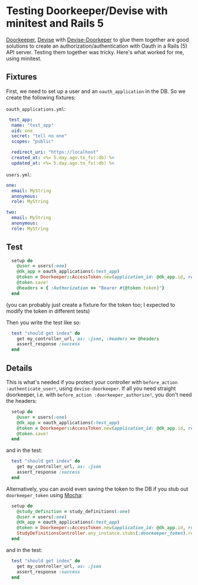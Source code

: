 
# Testing Doorkeeper/Devise with minitest and Rails 5

[Doorkeeper](https://github.com/doorkeeper-gem/doorkeeper), [Devise](https://github.com/plataformatec/devise) with [Devise-Doorkeper](https://github.com/betterup/devise-doorkeeper/) to glue them together are good solutions to create an authorization/authentication with Oauth in a Rails (5) API server.  Testing them together was tricky.  Here's what worked for me, using minitest.

## Fixtures

First, we need to set up a user and an `oauth_application` in the DB.  So we create the following fixtures:

`oauth_applications.yml`:
```yaml
 test_app:
  name: "test_app"
  uid: one
  secret: "tell no one"
  scopes: "public"

  redirect_uri: "https://localhost"
  created_at: <%= 5.day.ago.to_fs(:db) %>
  updated_at: <%= 5.day.ago.to_fs(:db) %>
  ```

`users.yml`:
```yaml
one:
  email: MyString
  anonymous: 
  role: MyString

two:
  email: MyString
  anonymous: 
  role: MyString
```

## Test

```ruby
  setup do
    @user = users(:one)
    @dk_app = oauth_applications(:test_app)
    @token = Doorkeeper::AccessToken.new(application_id: @dk_app.id, resource_owner_id: @user.id, expires_in: 2.hours, scopes: :public, created_at: 2.seconds.ago)
    @token.save!
    @headers = { :Authorization => "Bearer #{@token.token}"}
  end
```

(you can probably just create a fixture for the token too; I expected to modify the token in different tests)

Then you write the test like so:

```ruby
  test "should get index" do
    get my_controller_url, as: :json, :headers => @headers
    assert_response :success
  end
```

## Details

This is what's needed if you protect your controller with `before_action :authenticate_user!`, using `devise-doorkeeper`. If all you need straight doorkeeper, i.e. with `before_action :doorkeeper_authorize!`, you don't need the headers:

```ruby
  setup do
    @user = users(:one)
    @dk_app = oauth_applications(:test_app)
    @token = Doorkeeper::AccessToken.new(application_id: @dk_app.id, resource_owner_id: @user.id, expires_in: 2.hours, scopes: :public, created_at: 2.seconds.ago)
    @token.save!
  end
```

and in the test:

```ruby
  test "should get index" do
    get my_controller_url, as: :json
    assert_response :success
  end
```

Alternatively, you can avoid even saving the token to the DB if you stub out `doorkeeper_token` using [Mocha]():

```ruby
  setup do
    @study_definition = study_definitions(:one)
    @user = users(:one)
    @dk_app = oauth_applications(:test_app)
    @token = Doorkeeper::AccessToken.new(application_id: @dk_app.id, resource_owner_id: @user.id, expires_in: 2.hours, scopes: :public, created_at: 2.seconds.ago)
    StudyDefinitionsController.any_instance.stubs(:doorkeeper_token).returns(@token)
  end
```

and in the test:

```ruby
  test "should get index" do
    get my_controller_url, as: :json
    assert_response :success
  end
```



